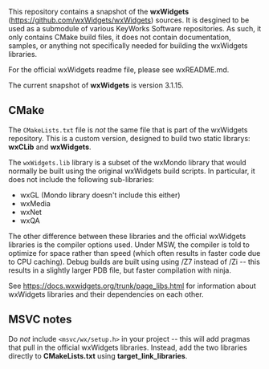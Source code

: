 This repository contains a snapshot of the **wxWidgets** (https://github.com/wxWidgets/wxWidgets) sources. It is desgined to be used as a submodule of various KeyWorks Software repositories. As such, it only contains CMake build files, it does not contain documentation, samples, or anything not specifically needed for building the wxWidgets libraries.

For the official wxWidgets readme file, please see wxREADME.md.

The current snapshot of **wxWidgets** is version 3.1.15.

## CMake

The `CMakeLists.txt` file is _not_ the same file that is part of the wxWidgets repository. This is a custom version, designed to build two static librarys: **wxCLib** and **wxWidgets**.

The `wxWidgets.lib` library is a subset of the wxMondo library that would normally be built using the original wxWidgets build scripts. In particular, it does not include the following sub-libraries:

- wxGL (Mondo library doesn't include this either)
- wxMedia
- wxNet
- wxQA

The other difference between these libraries and the official wxWidgets libraries is the compiler options used. Under MSW, the compiler is told to optimize for space rather than speed (which often results in faster code due to CPU caching). Debug builds are built using using /Z7 instead of /Zi -- this results in a slightly larger PDB file, but faster compilation with ninja.

See https://docs.wxwidgets.org/trunk/page_libs.html for information about wxWidgets libraries and their dependencies on each other.

## MSVC notes

Do _not_ include `<msvc/wx/setup.h>` in your project -- this will add pragmas that pull in the official wxWidgets libraries. Instead, add the two libraries directly to **CMakeLists.txt** using **target_link_libraries**.

